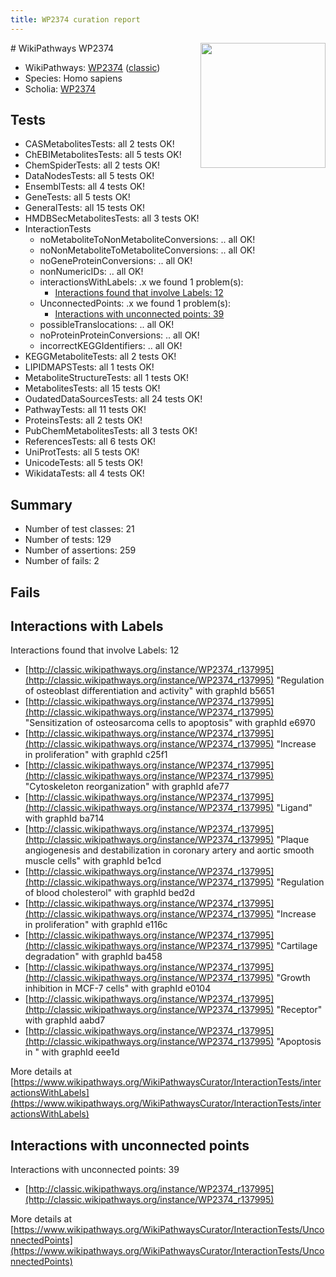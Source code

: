 ```yaml
---
title: WP2374 curation report
---
```


<img style="float: right; width: 200px" src="https://upload.wikimedia.org/wikipedia/commons/thumb/8/83/Wplogo_with_text_500.png/640px-Wplogo_with_text_500.png" />
# WikiPathways WP2374

* WikiPathways: [WP2374](https://wikipathways.org/pathways/WP2374) ([classic](https://classic.wikipathways.org/instance/WP2374))
* Species: Homo sapiens
* Scholia: [WP2374](https://scholia.toolforge.org/wikipathways/WP2374)
## Tests
* CASMetabolitesTests: all 2 tests OK!
* ChEBIMetabolitesTests: all 5 tests OK!
* ChemSpiderTests: all 2 tests OK!
* DataNodesTests: all 5 tests OK!
* EnsemblTests: all 4 tests OK!
* GeneTests: all 5 tests OK!
* GeneralTests: all 15 tests OK!
* HMDBSecMetabolitesTests: all 3 tests OK!
* InteractionTests
    * noMetaboliteToNonMetaboliteConversions: .. all OK!
    * noNonMetaboliteToMetaboliteConversions: .. all OK!
    * noGeneProteinConversions: .. all OK!
    * nonNumericIDs: .. all OK!
    * interactionsWithLabels: .x we found 1 problem(s):
        * [Interactions found that involve Labels: 12](#fe97a8ba)
    * UnconnectedPoints: .x we found 1 problem(s):
        * [Interactions with unconnected points: 39](#7f1d40be)
    * possibleTranslocations: .. all OK!
    * noProteinProteinConversions: .. all OK!
    * incorrectKEGGIdentifiers: .. all OK!
* KEGGMetaboliteTests: all 2 tests OK!
* LIPIDMAPSTests: all 1 tests OK!
* MetaboliteStructureTests: all 1 tests OK!
* MetabolitesTests: all 15 tests OK!
* OudatedDataSourcesTests: all 24 tests OK!
* PathwayTests: all 11 tests OK!
* ProteinsTests: all 2 tests OK!
* PubChemMetabolitesTests: all 3 tests OK!
* ReferencesTests: all 6 tests OK!
* UniProtTests: all 5 tests OK!
* UnicodeTests: all 5 tests OK!
* WikidataTests: all 4 tests OK!


## Summary

* Number of test classes: 21
* Number of tests: 129
* Number of assertions: 259
* Number of fails: 2

## Fails

<a name="fe97a8ba" />

## Interactions with Labels

Interactions found that involve Labels: 12

* [http://classic.wikipathways.org/instance/WP2374_r137995](http://classic.wikipathways.org/instance/WP2374_r137995) "Regulation of 
osteoblast
differentiation
and activity" with graphId b5651
* [http://classic.wikipathways.org/instance/WP2374_r137995](http://classic.wikipathways.org/instance/WP2374_r137995) "Sensitization of 
osteosarcoma cells
to apoptosis" with graphId e6970
* [http://classic.wikipathways.org/instance/WP2374_r137995](http://classic.wikipathways.org/instance/WP2374_r137995) "Increase in 
proliferation" with graphId c25f1
* [http://classic.wikipathways.org/instance/WP2374_r137995](http://classic.wikipathways.org/instance/WP2374_r137995) "Cytoskeleton
reorganization" with graphId afe77
* [http://classic.wikipathways.org/instance/WP2374_r137995](http://classic.wikipathways.org/instance/WP2374_r137995) "Ligand" with graphId ba714
* [http://classic.wikipathways.org/instance/WP2374_r137995](http://classic.wikipathways.org/instance/WP2374_r137995) "Plaque
angiogenesis and 
destabilization in
coronary artery
and aortic smooth
muscle cells" with graphId be1cd
* [http://classic.wikipathways.org/instance/WP2374_r137995](http://classic.wikipathways.org/instance/WP2374_r137995) "Regulation of
blood cholesterol" with graphId bed2d
* [http://classic.wikipathways.org/instance/WP2374_r137995](http://classic.wikipathways.org/instance/WP2374_r137995) "Increase in 
proliferation" with graphId e116c
* [http://classic.wikipathways.org/instance/WP2374_r137995](http://classic.wikipathways.org/instance/WP2374_r137995) "Cartilage
degradation" with graphId ba458
* [http://classic.wikipathways.org/instance/WP2374_r137995](http://classic.wikipathways.org/instance/WP2374_r137995) "Growth
inhibition
in MCF-7
cells" with graphId e0104
* [http://classic.wikipathways.org/instance/WP2374_r137995](http://classic.wikipathways.org/instance/WP2374_r137995) "Receptor" with graphId aabd7
* [http://classic.wikipathways.org/instance/WP2374_r137995](http://classic.wikipathways.org/instance/WP2374_r137995) "Apoptosis in 
" with graphId eee1d


More details at [https://www.wikipathways.org/WikiPathwaysCurator/InteractionTests/interactionsWithLabels](https://www.wikipathways.org/WikiPathwaysCurator/InteractionTests/interactionsWithLabels)

<a name="7f1d40be" />

## Interactions with unconnected points

Interactions with unconnected points: 39

* [http://classic.wikipathways.org/instance/WP2374_r137995](http://classic.wikipathways.org/instance/WP2374_r137995)


More details at [https://www.wikipathways.org/WikiPathwaysCurator/InteractionTests/UnconnectedPoints](https://www.wikipathways.org/WikiPathwaysCurator/InteractionTests/UnconnectedPoints)

